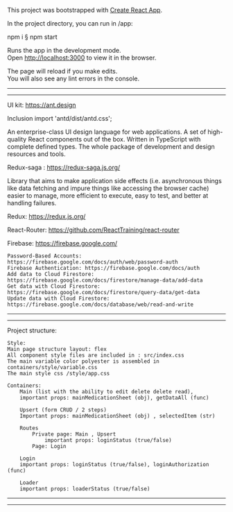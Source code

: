 This project was bootstrapped with [Create React App](https://github.com/facebook/create-react-app).

In the project directory, you can run in /app: 

npm i
§
npm start

Runs the app in the development mode.<br>
Open [http://localhost:3000](http://localhost:3000) to view it in the browser.

The page will reload if you make edits.<br>
You will also see any lint errors in the console.

-------------------------------------------------------------------------------
-------------------------------------------------------------------------------

UI kit: https://ant.design

Inclusion 
import 'antd/dist/antd.css';

An enterprise-class UI design language for web applications.
A set of high-quality React components out of the box.
Written in TypeScript with complete defined types.
The whole package of development and design resources and tools.

Redux-saga : https://redux-saga.js.org/

Library that aims to make application side effects (i.e. asynchronous things like data fetching and impure things like accessing the browser cache) easier to manage, more efficient to execute, easy to test, and better at handling failures.

Redux: https://redux.js.org/

React-Router: https://github.com/ReactTraining/react-router

Firebase: https://firebase.google.com/
    
    Password-Based Accounts: https://firebase.google.com/docs/auth/web/password-auth
    Firebase Authentication: https://firebase.google.com/docs/auth
    Add data to Cloud Firestore: https://firebase.google.com/docs/firestore/manage-data/add-data
    Get data with Cloud Firestore: https://firebase.google.com/docs/firestore/query-data/get-data
    Update data with Cloud Firestore: https://firebase.google.com/docs/database/web/read-and-write

-------------------------------------------------------------------------------
-------------------------------------------------------------------------------

Project structure:
 
    Style:
    Main page structure layout: flex
    All component style files are included in : src/index.css
    The main variable color polyester is assembled in containers/style/variable.css
    The main style css /style/app.css

    Containers:
        Main (list with the ability to edit delete delete read),
        important props: mainMedicationSheet (obj), getDataAll (func)

        Upsert (form CRUD / 2 steps)
        Important props: mainMedicationSheet (obj) , selectedItem (str) 
         
        Routes
            Private page: Main , Upsert 
                important props: loginStatus (true/false)
            Page: Login 

        Login
        important props: loginStatus (true/false), loginAuthorization (func)

        Loader
        important props: loaderStatus (true/false)
    
-------------------------------------------------------------------------------
-------------------------------------------------------------------------------
